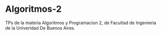 # Algoritmos-2

TPs de la materia Algoritmos y Programacion 2, de Facultad de Ingenieria de la Univeridad De Buenos Aires.
